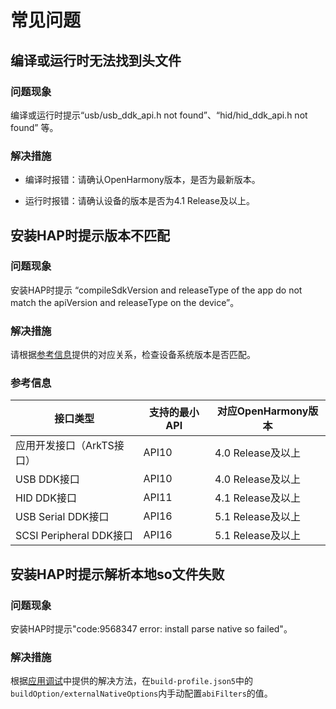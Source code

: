 # 常见问题

## 编译或运行时无法找到头文件

### 问题现象

编译或运行时提示“usb/usb_ddk_api.h not found”、“hid/hid_ddk_api.h not found” 等。

### 解决措施

- 编译时报错：请确认OpenHarmony版本，是否为最新版本。
<!--RP1-->
- 运行时报错：请确认设备的版本是否为4.1 Release及以上。<!--RP1End-->

## 安装HAP时提示版本不匹配

### 问题现象

安装HAP时提示 “compileSdkVersion and releaseType of the app do not match the apiVersion and releaseType on the device”。 

### 解决措施

请根据[参考信息](#参考信息)提供的对应关系，<!--RP2-->检查设备系统版本是否匹配<!--RP2End-->。

### 参考信息
<!--RP3-->
| 接口类型 | 支持的最小API | 对应OpenHarmony版本 |
| --------- | --------- | --------- |
| 应用开发接口（ArkTS接口） | API10 | 4.0 Release及以上 |
| USB DDK接口 | API10 | 4.0 Release及以上 |
| HID DDK接口 | API11 | 4.1 Release及以上 |
| USB Serial DDK接口 | API16 | 5.1 Release及以上 |
| SCSI Peripheral DDK接口 | API16 | 5.1 Release及以上 |
<!--RP3End-->

## 安装HAP时提示解析本地so文件失败

### 问题现象

安装HAP时提示"code:9568347 error: install parse native so failed"。

### 解决措施

根据[应用调试](https://developer.huawei.com/consumer/cn/doc/harmonyos-faqs-V5/faqs-app-debugging-14-V5)中提供的解决方法，在`build-profile.json5`中的`buildOption/externalNativeOptions`内手动配置`abiFilters`的值。
